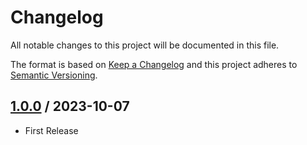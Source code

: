 # Changelog
All notable changes to this project will be documented in this file.

The format is based on [Keep a Changelog](http://keepachangelog.com/en/1.0.0/)
and this project adheres to [Semantic Versioning](http://semver.org/spec/v2.0.0.html).

## [1.0.0] / 2023-10-07
- First Release

[vNext]: ../../compare/1.0.0...HEAD
[1.0.0]: ../../compare/1.0.0